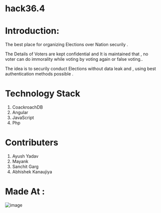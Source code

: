 # hack36.4



# Introduction:

The best place for organizing Elections over Nation securily .

   The Details of Voters are kept confidential and It is maintained that ,
no voter can do immorality while voting by voting again or false voting..
 
 The idea is to securily conduct Elections without data leak and ,
using best authentication methods possible .

# Technology Stack

  1. CoackroachDB
  2. Angular 
  3. JavaScript
  4. Php
  
# Contributers 
  
  1. Ayush Yadav
  2. Mayank 
  3. Sanchit Garg
  4. Abhishek Kanaujiya
  
# Made At : 
  
  ![image](https://user-images.githubusercontent.com/76224277/114279952-b59fa100-9a54-11eb-8ed9-4c9e53387ebb.png)


